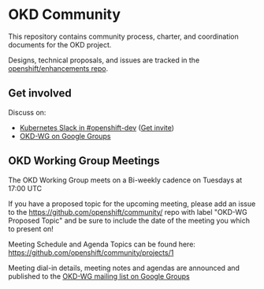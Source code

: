 OKD Community
=============

This repository contains community process, charter, and coordination documents for the OKD project.

Designs, technical proposals, and issues are tracked in the [openshift/enhancements repo](https://github.com/openshift/enhancements).

Get involved
------------

Discuss on:
* [Kubernetes Slack in #openshift-dev](https://kubernetes.slack.com) ([Get invite](https://slack.k8s.io))
* [OKD-WG on Google Groups](https://groups.google.com/forum/#!forum/okd-wg)

OKD Working Group Meetings
--------------------------

The OKD Working Group meets on a Bi-weekly cadence on Tuesdays at 17:00 UTC 

If you have a proposed topic for the upcoming meeting, please add an issue to the https://github.com/openshift/community/ repo with 
label "OKD-WG Proposed Topic" and be sure to include the date of the meeting you which to present on!

Meeting Schedule and Agenda Topics can be found here: https://github.com/openshift/community/projects/1
  
  Meeting dial-in details, meeting notes and agendas are announced and published to the [OKD-WG mailing list on Google Groups](https://groups.google.com/forum/#!forum/okd-wg)
  
  
